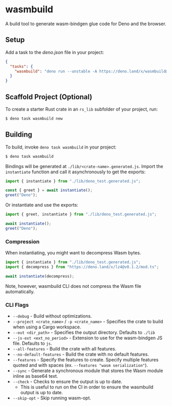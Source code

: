 # wasmbuild

A build tool to generate wasm-bindgen glue code for Deno and the browser.

## Setup

Add a task to the _deno.json_ file in your project:

```json
{
  "tasks": {
    "wasmbuild": "deno run --unstable -A https://deno.land/x/wasmbuild@VERSION_GOES_HERE/main.ts"
  }
}
```

## Scaffold Project (Optional)

To create a starter Rust crate in an `rs_lib` subfolder of your project, run:

```bash
$ deno task wasmbuild new
```

## Building

To build, invoke `deno task wasmbuild` in your project:

```bash
$ deno task wasmbuild
```

Bindings will be generated at `./lib/<crate-name>.generated.js`. Import the
`instantiate` function and call it asynchronously to get the exports:

```ts
import { instantiate } from "./lib/deno_test.generated.js";

const { greet } = await instantiate();
greet("Deno");
```

Or instantiate and use the exports:

```ts
import { greet, instantiate } from "./lib/deno_test.generated.js";

await instantiate();
greet("Deno");
```

### Compression

When instantiating, you might want to decompress Wasm bytes.

```ts
import { instantiate } from "./lib/deno_test.generated.js";
import { decompress } from "https://deno.land/x/lz4@v0.1.2/mod.ts";

await instantiate(decompress);
```

Note, however, wasmbuild CLI does not compress the Wasm file automatically.

### CLI Flags

- `--debug` - Build without optimizations.
- `--project <crate_name>` / `-p <crate_name>` - Specifies the crate to build
  when using a Cargo workspace.
- `--out <dir_path>` - Specifies the output directory. Defaults to `./lib`
- `--js-ext <ext_no_period>` - Extension to use for the wasm-bindgen JS file.
  Defaults to `js`.
- `--all-features` - Build the crate with all features.
- `--no-default-features` - Build the crate with no default features.
- `--features` - Specify the features to create. Specify multiple features
  quoted and with spaces (ex. `--features "wasm serialization"`).
- `--sync` - Generate a synchronous module that stores the Wasm module inline as
  base64 text.
- `--check` - Checks to ensure the output is up to date.
  - This is useful to run on the CI in order to ensure the wasmbuild output is
    up to date.
- `--skip-opt` - Skip running wasm-opt.
